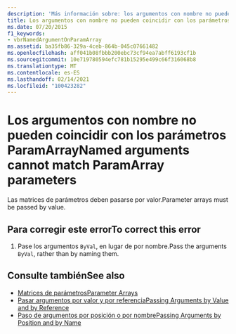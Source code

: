 ```yaml
---
description: 'Más información sobre: los argumentos con nombre no pueden coincidir con los parámetros ParamArray'
title: Los argumentos con nombre no pueden coincidir con los parámetros ParamArray
ms.date: 07/20/2015
f1_keywords:
- vbrNamedArgumentOnParamArray
ms.assetid: ba35fb86-329a-4ceb-864b-045c07661482
ms.openlocfilehash: aff041b08fbbb200ebc73cf94ea7abff6193cf1b
ms.sourcegitcommit: 10e719780594efc781b15295e499c66f316068b8
ms.translationtype: MT
ms.contentlocale: es-ES
ms.lasthandoff: 02/14/2021
ms.locfileid: "100423282"
---
```

# <a name="named-arguments-cannot-match-paramarray-parameters"></a><span data-ttu-id="22c74-103">Los argumentos con nombre no pueden coincidir con los parámetros ParamArray</span><span class="sxs-lookup"><span data-stu-id="22c74-103">Named arguments cannot match ParamArray parameters</span></span>

<span data-ttu-id="22c74-104">Las matrices de parámetros deben pasarse por valor.</span><span class="sxs-lookup"><span data-stu-id="22c74-104">Parameter arrays must be passed by value.</span></span>  
  
## <a name="to-correct-this-error"></a><span data-ttu-id="22c74-105">Para corregir este error</span><span class="sxs-lookup"><span data-stu-id="22c74-105">To correct this error</span></span>  
  
1. <span data-ttu-id="22c74-106">Pase los argumentos `ByVal`, en lugar de por nombre.</span><span class="sxs-lookup"><span data-stu-id="22c74-106">Pass the arguments `ByVal`, rather than by naming them.</span></span>  
  
## <a name="see-also"></a><span data-ttu-id="22c74-107">Consulte también</span><span class="sxs-lookup"><span data-stu-id="22c74-107">See also</span></span>

- [<span data-ttu-id="22c74-108">Matrices de parámetros</span><span class="sxs-lookup"><span data-stu-id="22c74-108">Parameter Arrays</span></span>](../programming-guide/language-features/procedures/parameter-arrays.md)
- [<span data-ttu-id="22c74-109">Pasar argumentos por valor y por referencia</span><span class="sxs-lookup"><span data-stu-id="22c74-109">Passing Arguments by Value and by Reference</span></span>](../programming-guide/language-features/procedures/passing-arguments-by-value-and-by-reference.md)
- [<span data-ttu-id="22c74-110">Paso de argumentos por posición o por nombre</span><span class="sxs-lookup"><span data-stu-id="22c74-110">Passing Arguments by Position and by Name</span></span>](../programming-guide/language-features/procedures/passing-arguments-by-position-and-by-name.md)
